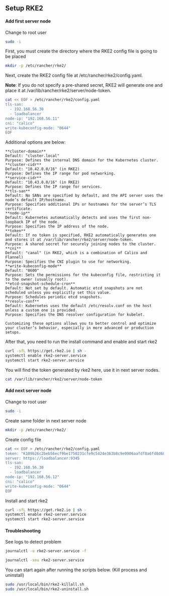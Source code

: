 ## Setup RKE2

#### Add first server node

Change to root user

```bash
sudo -i
```

First, you must create the directory where the RKE2 config file is going to be placed

```bash
mkdir -p /etc/rancher/rke2/
```

Next, create the RKE2 config file at /etc/rancher/rke2/config.yaml.

**Note**: If you do not specify a pre-shared secret, RKE2 will generate one and place it at /var/lib/rancher/rke2/server/node-token.

```bash
cat << EOF > /etc/rancher/rke2/config.yaml
tls-san:
  - 192.168.56.30
  - loadbalancer
node-ip: "192.168.56.11"
cni: "calico"
write-kubeconfig-mode: "0644"
EOF
```

Additional options are below:

```
**cluster-domain**
Default: "cluster.local"
Purpose: Defines the internal DNS domain for the Kubernetes cluster.
**cluster-cidr**
Default: "10.42.0.0/16" (in RKE2)
Purpose: Defines the IP range for pod networking.
**service-cidr**
Default: "10.43.0.0/16" (in RKE2)
Purpose: Defines the IP range for services.
**tls-san**
Default: No SANs are specified by default, and the API server uses the node’s default IP/hostname.
Purpose: Specifies additional IPs or hostnames for the server’s TLS certificate.
**node-ip**
Default: Kubernetes automatically detects and uses the first non-loopback IP of the node.
Purpose: Specifies the IP address of the node.
**token**
Default: If no token is specified, RKE2 automatically generates one and stores it at /var/lib/rancher/rke2/server/node-token.
Purpose: A shared secret for securely joining nodes to the cluster.
**cni**
Default: "canal" (in RKE2, which is a combination of Calico and Flannel)
Purpose: Specifies the CNI plugin to use for networking.
**write-kubeconfig-mode**
Default: "0600"
Purpose: Sets the permissions for the kubeconfig file, restricting it to the owner (usually root).
**etcd-snapshot-schedule-cron**
Default: Not set by default. Automatic etcd snapshots are not scheduled unless you explicitly set this value.
Purpose: Schedules periodic etcd snapshots.
**resolv-conf**
Default: Kubernetes uses the default /etc/resolv.conf on the host unless a custom one is provided.
Purpose: Specifies the DNS resolver configuration for kubelet.

Customizing these options allows you to better control and optimize your cluster’s behavior, especially in more advanced or production setups.
```


After that, you need to run the install command and enable and start rke2

```bash
curl -sfL https://get.rke2.io | sh -
systemctl enable rke2-server.service
systemctl start rke2-server.service
```

You will find the token generated by rke2 here, use it in next server nodes.

```bash
cat /var/lib/rancher/rke2/server/node-token
```

#### Add next server node

Change to root user

```bash
sudo -i
```

Create same folder in next server node

```bash
mkdir -p /etc/rancher/rke2/
```

Create config file

```bash
cat << EOF > /etc/rancher/rke2/config.yaml
token: "K109b26c2beb56ecf9be1750231cfe9c5424e363b8c9e0906aafdf8a6fd8d6857ea::server:71e81003e3bd194e62a11a3dbf1546aa"
server: https://loadbalancer:9345
tls-san:
  - 192.168.56.30
  - loadbalancer
node-ip: "192.168.56.12"
cni: "calico"
write-kubeconfig-mode: "0644"
EOF
```

Install and start rke2

```bash
curl -sfL https://get.rke2.io | sh -
systemctl enable rke2-server.service
systemctl start rke2-server.service
```

#### Troubleshooting

See logs to detect problem

```bash
journalctl -u rke2-server.service -f
```

```bash
journalctl -xeu rke2-server.service
```

You can start again after running the scripts below. (Kill process and uninstall)
```bash
sudo /usr/local/bin/rke2-killall.sh
sudo /usr/local/bin/rke2-uninstall.sh
```